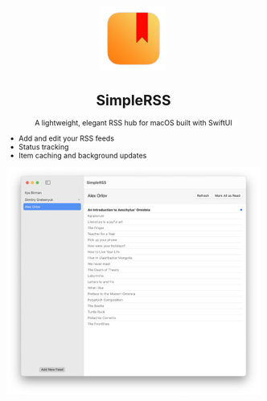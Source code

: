 <p align="center">
  <img src="SimpleRSS/Assets.xcassets/icon_512x512.png" alt="App Icon" width="128"/>
</p>
<h1 align="center">SimpleRSS</h1>
<p align="center">A lightweight, elegant RSS hub for macOS built with SwiftUI</p>

- Add and edit your RSS feeds
- Status tracking
- Item caching and background updates

![UI Preview](SimpleRSS/Assets.xcassets/UIScreenshot.png)







